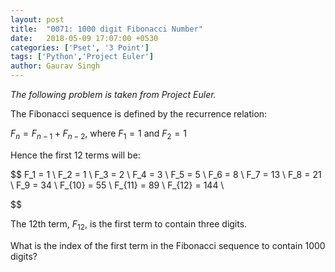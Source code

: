 ```yaml
---
layout: post
title:  "0071: 1000 digit Fibonacci Number"
date:   2018-05-09 17:07:00 +0530
categories: ['Pset', '3 Point']
tags: ['Python','Project Euler']
author: Gaurav Singh
---
```


_The following problem is taken from Project Euler._

The Fibonacci sequence is defined by the recurrence relation:

$F_n = F_{n−1} + F_{n−2}$, where $F_1 = 1$ and $F_2 = 1$

Hence the first $12$ terms will be:

$$
    F_1 = 1 \\
    F_2 = 1 \\
    F_3 = 2 \\
    F_4 = 3 \\
    F_5 = 5 \\
    F_6 = 8 \\
    F_7 = 13 \\
    F_8 = 21 \\
    F_9 = 34 \\
    F_{10} = 55 \\
    F_{11} = 89 \\
    F_{12} = 144 \\

$$

The $12$th term, $F_{12}$, is the first term to contain three digits.

What is the index of the first term in the Fibonacci sequence to contain $1000$ digits?
